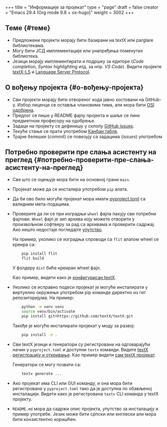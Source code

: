 +++
title = "Информације за пројекат"
type = "page"
draft = false
creator = "Emacs 29.4 (Org mode 9.8 + ox-hugo)"
weight = 3002
+++

## Теме {#теме}

-   Предложени пројекти морају бити базирани на textX или parglare библиотекама.
-   Могу бити ЈСД имплементације или унапређења поменутих библиотека.
-   Језици морају имплементирати и подршку за едиторе (_Code completion_, _Syntax
    highlighting_ итд. за нпр. _VS Code_). Видети пројекте [textX-LS](https://github.com/textX/textX-LS) и [Language Server
    Protocol](https://microsoft.github.io/language-server-protocol/).


## О вођењу пројекта {#о-вођењу-пројекта}

-   Сви пројекти морају бити отвореног кода јавно хостовани на GitHub-у. Избор
    лиценце се оставља члановима тима, али мора бити [OSI одобрена](https://opensource.org/licenses).
-   Предлог се пише у README фајлу пројекта и шаље се линк предметном професору на
    одобрење.
-   Задаци на пројекту се дефинишу у склопу [GitHub issues](https://github.com/features/issues/).
-   Текуће стање се прати употребом [Канбан табле](https://docs.github.com/en/issues/organizing-your-work-with-project-boards/managing-project-boards/about-project-boards).
-   Трајне белешке (_commit_) се повезују са задацима (_issues_) употребом


## Потребно проверити пре слања асистенту на преглед {#потребно-проверити-пре-слања-асистенту-на-преглед}

-   Све што се оцењује мора бити на основној грани `main`.
-   Пројекат може да се инсталира употребом `pip` алата.
-   Да би ово било могуће пројекат мора имати [pyproject.toml](https://packaging.python.org/en/latest/guides/writing-pyproject-toml/) са валидним
    мета-подацима.
-   Проверите да ли се при изградњи `wheel` фајла пакују сви потребни фајлови. `Wheel`
    фајл је зип архива коју можете отворити у произвољном софтверу за рад са
    архивама и проверити садржај. Ако нешто недостаје погледајте [упутство](https://packaging.python.org/en/latest/guides/distributing-packages-using-setuptools/#packaging-your-project).

    На пример, уколико се изградња спроводи са `flit` алатом wheel се креира са:
    ```sh
        pip install flit
        flit build
    ```
    У фолдеру `dist` биће креиран wheel фајл.

    Као пример, видети како је [конфигурисан textX](https://github.com/textX/textX/blob/master/pyproject.toml).

-   Уколико се исправно подеси пројекат је могуће инсталирати у виртуелно
    окружење употребом pip команде директно из гит репозиторијума. На пример:
    ```sh
        python -m venv venv
        source venv/bin/activate
        pip install git+https://github.com/textX/textX.git
    ```
    Такође је могуће инсталирати пројекат у моду за развој:
    ```sh
        pip install -e .
    ```

-   Сви textX језици и генератори су регистровани на одговарајући начин у
    `pyproject.toml` и доступни `textx` команди. Видите [textX регистрацију и
    откривање](https://textx.github.io/textX/registration.html). Као пример видети [сам textX пројекат](https://github.com/textX/textX/blob/master/pyproject.toml).

    Генератори се могу позвати са:
    ```sh
        textx generate ...
    ```

-   Ако пројекат има CLI или GUI команду, и она мора бити регистрована у
    `pyproject.toml` тако да је доступна по обављеној инсталацији. Видети како је
    регистрована `textx` CLI команда у textX пројекту.

-   `README.md` мора да садржи опис пројекта, упутство за инсталацију и пример
    употребе. Језик може бити српски или енглески али мора бити конзистентно
    коришћен.
